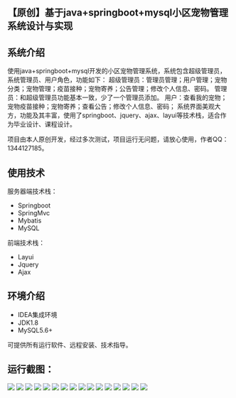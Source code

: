 ## 【原创】基于java+springboot+mysql小区宠物管理系统设计与实现

## 系统介绍

使用java+springboot+mysql开发的小区宠物管理系统，系统包含超级管理员，系统管理员、用户角色，功能如下：
超级管理员：管理员管理；用户管理；宠物分类；宠物管理；疫苗接种；宠物寄养；公告管理；修改个人信息、密码。
管理员：和超级管理员功能基本一致，少了一个管理员添加。
用户：查看我的宠物；宠物疫苗接种；宠物寄养；查看公告；修改个人信息、密码；
系统界面美观大方，功能及其丰富，使用了springboot、jquery、ajax、layui等技术栈，适合作为毕业设计、课程设计。

项目由本人原创开发，经过多次测试，项目运行无问题，请放心使用，作者QQ：1344127185。

## 使用技术

服务器端技术栈：

- Springboot
- SpringMvc
- Mybatis
- MySQL

前端技术栈：

- Layui
- Jquery
- Ajax

## 环境介绍

- IDEA集成环境
- JDK1.8
- MySQL5.6+

可提供所有运行软件、远程安装、技术指导。

## 运行截图：
![](https://github.com/itcoderyhl/petmgr/blob/main/images/1.png)
![](https://github.com/itcoderyhl/petmgr/blob/main/images/2.png)
![](https://github.com/itcoderyhl/petmgr/blob/main/images/3.png)
![](https://github.com/itcoderyhl/petmgr/blob/main/images/4.png)
![](https://github.com/itcoderyhl/petmgr/blob/main/images/5.png)
![](https://github.com/itcoderyhl/petmgr/blob/main/images/6.png)
![](https://github.com/itcoderyhl/petmgr/blob/main/images/7.png)
![](https://github.com/itcoderyhl/petmgr/blob/main/images/8.png)
![](https://github.com/itcoderyhl/petmgr/blob/main/images/9.png)
![](https://github.com/itcoderyhl/petmgr/blob/main/images/10.png)
![](https://github.com/itcoderyhl/petmgr/blob/main/images/11.png)
![](https://github.com/itcoderyhl/petmgr/blob/main/images/12.png)
![](https://github.com/itcoderyhl/petmgr/blob/main/images/13.png)
![](https://github.com/itcoderyhl/petmgr/blob/main/images/14.png)
![](https://github.com/itcoderyhl/petmgr/blob/main/images/15.png)
![](https://github.com/itcoderyhl/petmgr/blob/main/images/16.png)
